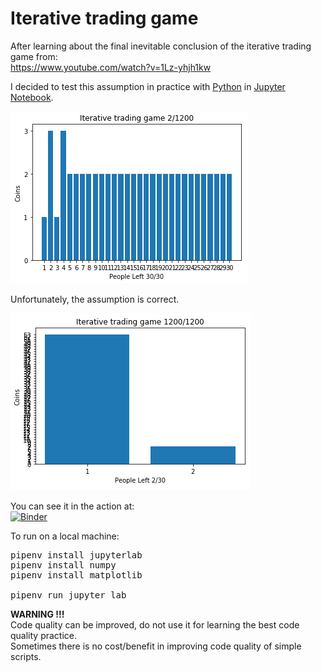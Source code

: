 # Iterative trading game

After learning about the final inevitable conclusion of the iterative trading game from:    
https://www.youtube.com/watch?v=1Lz-yhjh1kw

I decided to test this assumption in practice with [Python](https://www.python.org/) in [Jupyter Notebook](http://jupyter.org/).  

![44% 56% coin toss](img/start.png)

Unfortunately, the assumption is correct.  

![44% 56% coin toss](img/end.png)

You can see it in the action at:  
[![Binder](https://mybinder.org/badge.svg)](https://mybinder.org/v2/gh/sasa-buklijas/Iterative_trading_game/master?filepath=Iterative_trading_game.ipynb)

To run on a local machine:

<pre>
pipenv install jupyterlab
pipenv install numpy
pipenv install matplotlib

pipenv run jupyter lab
</pre>

**WARNING !!!**  
Code quality can be improved, do not use it for learning the best code quality practice.   
Sometimes there is no cost/benefit in improving code quality of simple scripts.